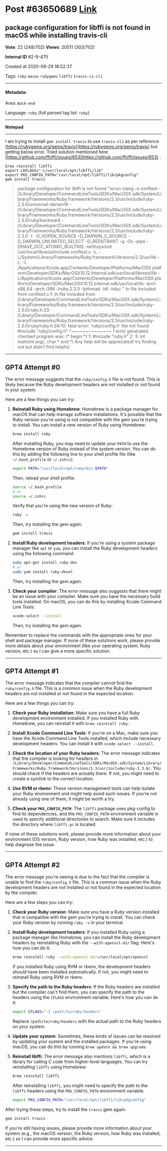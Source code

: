 
# Post \#63650689 [Link](https://stackoverflow.com/questions/63650689/)

## package configuration for libffi is not found in macOS while installing travis-cli

**Vote**: 22 (248/702) **Views**: 20511 (303/702) 

**Internal ID** \#2-9-475

Created at 2020-08-29 18:52:37

Tags: `ruby` `macos` `rubygems` `libffi` `travis-ci-cli`

----------

#### Metadata:

Area: `Back-end`

Language: `ruby` (full parsed tag list: `ruby`)

----------

**Notepad**


----------

I am trying to install `gem install travis` to use `travis-cli` as per reference [https://rubygems.org/gems/travis](https://rubygems.org/gems/travis) but getting below error.
Tried solution mentioned here [https://github.com/ffi/ffi/issues/653](https://github.com/ffi/ffi/issues/653) :
```
brew reinstall libffi
export LDFLAGS="-L/usr/local/opt/libffi/lib"
export PKG_CONFIG_PATH="/usr/local/opt/libffi/lib/pkgconfig"
gem install travis
```

> package configuration for libffi is not found
"xcrun clang -o conftest -I/Library/Developer/CommandLineTools/SDKs/MacOSX.sdk/System/Library/Frameworks/Ruby.framework/Versions/2.3/usr/include/ruby-2.3.0/universal-darwin16 -I/Library/Developer/CommandLineTools/SDKs/MacOSX.sdk/System/Library/Frameworks/Ruby.framework/Versions/2.3/usr/include/ruby-2.3.0/ruby/backward -I/Library/Developer/CommandLineTools/SDKs/MacOSX.sdk/System/Library/Frameworks/Ruby.framework/Versions/2.3/usr/include/ruby-2.3.0 -I. -D_XOPEN_SOURCE -D_DARWIN_C_SOURCE -D_DARWIN_UNLIMITED_SELECT -D_REENTRANT    -g -Os -pipe -DHAVE_GCC_ATOMIC_BUILTINS -iwithsysroot /usr/local/libressl/include conftest.c  -L. -L/System/Library/Frameworks/Ruby.framework/Versions/2.3/usr/lib -L.             -L /Applications/Xcode.app/Contents/Developer/Platforms/MacOSX.platform/Developer/SDKs/MacOSX10.12.Internal.sdk/usr/local/libressl/lib -L/Applications/Xcode.app/Contents/Developer/Platforms/MacOSX.platform/Developer/SDKs/MacOSX10.12.Internal.sdk/usr/local/lib   -arch x86_64 -arch i386   -lruby.2.3.0  -lpthread -ldl -lobjc "
In file included from conftest.c:1:
In file included from /Library/Developer/CommandLineTools/SDKs/MacOSX.sdk/System/Library/Frameworks/Ruby.framework/Versions/2.3/usr/include/ruby-2.3.0/ruby.h:33:
/Library/Developer/CommandLineTools/SDKs/MacOSX.sdk/System/Library/Frameworks/Ruby.framework/Versions/2.3/usr/include/ruby-2.3.0/ruby/ruby.h:24:10: fatal error: 'ruby/config.h' file not found
#include "ruby/config.h"
^~~~~~~~~~~~~~~
1 error generated.
checked program was:
/* begin */
1: #include "ruby.h"
2:
3: int main(int argc, char * end */
Any help will be appreciated! try finding out but didn't find helpful


----------
        
## GPT4 Attempt \#0

The error message suggests that the `ruby/config.h` file is not found. This is likely because the Ruby development headers are not installed or not found in your system.

Here are a few things you can try:

1. **Reinstall Ruby using Homebrew**: Homebrew is a package manager for macOS that can help manage software installations. It's possible that the Ruby version you're using is not compatible with the gem you're trying to install. You can install a new version of Ruby using Homebrew:

   ```bash
   brew install ruby
   ```

   After installing Ruby, you may need to update your `PATH` to use the Homebrew version of Ruby instead of the system version. You can do this by adding the following line to your shell profile file (like `~/.bash_profile` or `~/.zshrc`):

   ```bash
   export PATH="/usr/local/opt/ruby/bin:$PATH"
   ```

   Then, reload your shell profile:

   ```bash
   source ~/.bash_profile
   # or
   source ~/.zshrc
   ```

   Verify that you're using the new version of Ruby:

   ```bash
   ruby -v
   ```

   Then, try installing the gem again:

   ```bash
   gem install travis
   ```

2. **Install Ruby development headers**: If you're using a system package manager like `apt` or `yum`, you can install the Ruby development headers using the following command:

   ```bash
   sudo apt-get install ruby-dev
   # or
   sudo yum install ruby-devel
   ```

   Then, try installing the gem again.

3. **Check your compiler**: The error message also suggests that there might be an issue with your compiler. Make sure you have the necessary build tools installed. On macOS, you can do this by installing Xcode Command Line Tools:

   ```bash
   xcode-select --install
   ```

   Then, try installing the gem again.

Remember to replace the commands with the appropriate ones for your shell and package manager. If none of these solutions work, please provide more details about your environment (like your operating system, Ruby version, etc.) so I can give a more specific solution.

--------

## GPT4 Attempt \#1

The error message indicates that the compiler cannot find the `ruby/config.h` file. This is a common issue when the Ruby development headers are not installed or not found in the expected location.

Here are a few things you can try:

1. **Check your Ruby installation**: Make sure you have a full Ruby development environment installed. If you installed Ruby with Homebrew, you can reinstall it with `brew reinstall ruby`.

2. **Install Xcode Command Line Tools**: If you're on a Mac, make sure you have the Xcode Command Line Tools installed, which include necessary development headers. You can install it with `xcode-select --install`.

3. **Check the location of your Ruby headers**: The error message indicates that the compiler is looking for headers in `/Library/Developer/CommandLineTools/SDKs/MacOSX.sdk/System/Library/Frameworks/Ruby.framework/Versions/2.3/usr/include/ruby-2.3.0/`. You should check if the headers are actually there. If not, you might need to create a symlink to the correct location.

4. **Use RVM or rbenv**: These version management tools can help isolate your Ruby environment and might help avoid such issues. If you're not already using one of them, it might be worth a try.

5. **Check your `PKG_CONFIG_PATH`**: The `libffi` package uses pkg-config to find its dependencies, and the `PKG_CONFIG_PATH` environment variable is used to specify additional directories to search. Make sure it includes the directory where `libffi.pc` is located.

If none of these solutions work, please provide more information about your environment (OS version, Ruby version, how Ruby was installed, etc.) to help diagnose the issue.

--------

## GPT4 Attempt \#2

The error message you're seeing is due to the fact that the compiler is unable to find the `ruby/config.h` file. This is a common issue when the Ruby development headers are not installed or not found in the expected location by the compiler.

Here are a few steps you can try:

1. **Check your Ruby version**: Make sure you have a Ruby version installed that is compatible with the gem you're trying to install. You can check your Ruby version by running `ruby -v` in your terminal.

2. **Install Ruby development headers**: If you installed Ruby using a package manager like Homebrew, you can install the Ruby development headers by reinstalling Ruby with the `--with-openssl-dir` flag. Here's how you can do it:

    ```bash
    brew reinstall ruby --with-openssl-dir=/usr/local/opt/openssl
    ```

    If you installed Ruby using RVM or rbenv, the development headers should have been installed automatically. If not, you might need to reinstall Ruby using RVM or rbenv.

3. **Specify the path to the Ruby headers**: If the Ruby headers are installed but the compiler can't find them, you can specify the path to the headers using the `CFLAGS` environment variable. Here's how you can do it:

    ```bash
    export CFLAGS="-I /path/to/ruby/headers"
    ```

    Replace `/path/to/ruby/headers` with the actual path to the Ruby headers on your system.

4. **Update your system**: Sometimes, these kinds of issues can be resolved by updating your system and the installed packages. If you're using macOS, you can do this by running `brew update && brew upgrade`.

5. **Reinstall libffi**: The error message also mentions `libffi`, which is a library for calling C code from higher-level languages. You can try reinstalling `libffi` using Homebrew:

    ```bash
    brew reinstall libffi
    ```

    After reinstalling `libffi`, you might need to specify the path to the `libffi` headers using the `PKG_CONFIG_PATH` environment variable:

    ```bash
    export PKG_CONFIG_PATH="/usr/local/opt/libffi/lib/pkgconfig"
    ```

After trying these steps, try to install the `travis` gem again:

```bash
gem install travis
```

If you're still having issues, please provide more information about your system (e.g., the macOS version, the Ruby version, how Ruby was installed, etc.) so I can provide more specific advice.

--------
